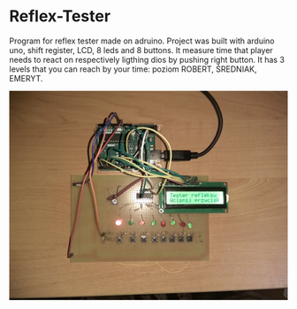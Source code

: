 # Reflex-Tester
Program for reflex tester made on adruino. Project was built with arduino uno, shift register, LCD, 8 leds and 8 buttons. It measure time that player needs to react on respectively ligthing dios by pushing right button. It has 3 levels that you can reach by your time: poziom ROBERT, ŚREDNIAK, EMERYT.

![](images/82123717_515382935991242_7479683858061852672_n.jpg)

